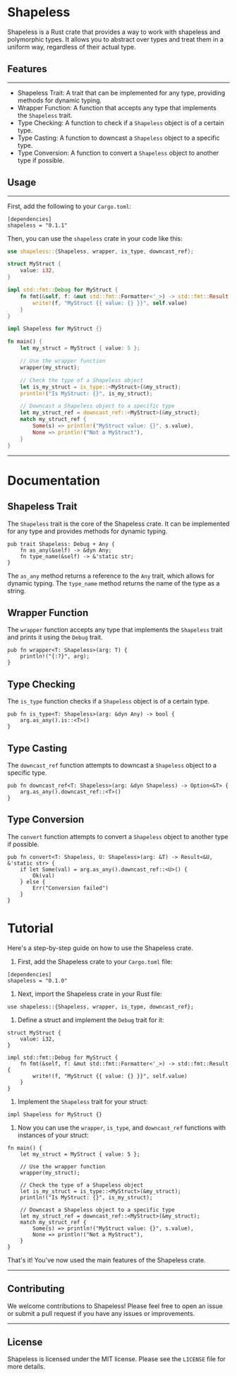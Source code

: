 # Shapeless

Shapeless is a Rust crate that provides a way to work with shapeless and polymorphic types. It allows you to abstract over types and treat them in a uniform way, regardless of their actual type.

## Features
--------

-   Shapeless Trait: A trait that can be implemented for any type, providing methods for dynamic typing.
-   Wrapper Function: A function that accepts any type that implements the `Shapeless` trait.
-   Type Checking: A function to check if a `Shapeless` object is of a certain type.
-   Type Casting: A function to downcast a `Shapeless` object to a specific type.
-   Type Conversion: A function to convert a `Shapeless` object to another type if possible.

## Usage
-----

First, add the following to your `Cargo.toml`:

```
[dependencies]
shapeless = "0.1.1"
```

Then, you can use the `shapeless` crate in your code like this:

```rust
use shapeless::{Shapeless, wrapper, is_type, downcast_ref};

struct MyStruct {
    value: i32,
}

impl std::fmt::Debug for MyStruct {
    fn fmt(&self, f: &mut std::fmt::Formatter<'_>) -> std::fmt::Result {
        write!(f, "MyStruct {{ value: {} }}", self.value)
    }
}

impl Shapeless for MyStruct {}

fn main() {
    let my_struct = MyStruct { value: 5 };

    // Use the wrapper function
    wrapper(my_struct);

    // Check the type of a Shapeless object
    let is_my_struct = is_type::<MyStruct>(&my_struct);
    println!("Is MyStruct: {}", is_my_struct);

    // Downcast a Shapeless object to a specific type
    let my_struct_ref = downcast_ref::<MyStruct>(&my_struct);
    match my_struct_ref {
        Some(s) => println!("MyStruct value: {}", s.value),
        None => println!("Not a MyStruct"),
    }
}
```
---

# Documentation

Shapeless Trait
---------------

The `Shapeless` trait is the core of the Shapeless crate. It can be implemented for any type and provides methods for dynamic typing.

```
pub trait Shapeless: Debug + Any {
    fn as_any(&self) -> &dyn Any;
    fn type_name(&self) -> &'static str;
}
```



The `as_any` method returns a reference to the `Any` trait, which allows for dynamic typing. The `type_name` method returns the name of the type as a string.

Wrapper Function
----------------

The `wrapper` function accepts any type that implements the `Shapeless` trait and prints it using the `Debug` trait.

```
pub fn wrapper<T: Shapeless>(arg: T) {
    println!("{:?}", arg);
}
```



Type Checking
-------------

The `is_type` function checks if a `Shapeless` object is of a certain type.

```
pub fn is_type<T: Shapeless>(arg: &dyn Any) -> bool {
    arg.as_any().is::<T>()
}
```



Type Casting
------------

The `downcast_ref` function attempts to downcast a `Shapeless` object to a specific type.

```
pub fn downcast_ref<T: Shapeless>(arg: &dyn Shapeless) -> Option<&T> {
    arg.as_any().downcast_ref::<T>()
}
```



Type Conversion
---------------

The `convert` function attempts to convert a `Shapeless` object to another type if possible.

```
pub fn convert<T: Shapeless, U: Shapeless>(arg: &T) -> Result<&U, &'static str> {
    if let Some(val) = arg.as_any().downcast_ref::<U>() {
        Ok(val)
    } else {
        Err("Conversion failed")
    }
}
```



Tutorial
========

Here's a step-by-step guide on how to use the Shapeless crate.

1.  First, add the Shapeless crate to your `Cargo.toml` file:

```
[dependencies]
shapeless = "0.1.0"
```



1.  Next, import the Shapeless crate in your Rust file:

```
use shapeless::{Shapeless, wrapper, is_type, downcast_ref};
```



1.  Define a struct and implement the `Debug` trait for it:

```
struct MyStruct {
    value: i32,
}

impl std::fmt::Debug for MyStruct {
    fn fmt(&self, f: &mut std::fmt::Formatter<'_>) -> std::fmt::Result {
        write!(f, "MyStruct {{ value: {} }}", self.value)
    }
}
```



1.  Implement the `Shapeless` trait for your struct:

```
impl Shapeless for MyStruct {}
```



1.  Now you can use the `wrapper`, `is_type`, and `downcast_ref` functions with instances of your struct:

```
fn main() {
    let my_struct = MyStruct { value: 5 };

    // Use the wrapper function
    wrapper(my_struct);

    // Check the type of a Shapeless object
    let is_my_struct = is_type::<MyStruct>(&my_struct);
    println!("Is MyStruct: {}", is_my_struct);

    // Downcast a Shapeless object to a specific type
    let my_struct_ref = downcast_ref::<MyStruct>(&my_struct);
    match my_struct_ref {
        Some(s) => println!("MyStruct value: {}", s.value),
        None => println!("Not a MyStruct"),
    }
}
```



That's it! You've now used the main features of the Shapeless crate.

---

## Contributing

We welcome contributions to Shapeless! Please feel free to open an issue or submit a pull request if you have any issues or improvements.

---

## License

Shapeless is licensed under the MIT license. Please see the `LICENSE` file for more details.